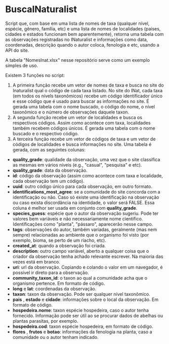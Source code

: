 # BuscaINaturalist

Script que, com base em uma lista de nomes de taxa (qualquer nível, espécie, gênero, família, etc) e uma lista de nomes de localidades (países, cidades e estados funcionam bem aparentemente), retorna uma tabela com as observações registradas no INaturalist e informações como data, coordenadas, descrição quando o autor coloca, fenologia e etc, usando a API do site.

A tabela "NomesInat.xlsx" nesse repositório serve como um exemplo simples de uso.

Existem 3 funções no script:

1. A primeira função recebe um vetor de nomes de taxa e busca no site do Inaturalist qual o código de cada taxa listado. No site do INat, cada taxa (em todos os nívels taxonômicos) recebe um código identificador único e esse código que é usado para buscar as informações no site. É gerada uma tabela com o nome buscado, o código do nome, o nível taxonômico e o número de observações daquele taxon.
2. A segunda função recebe um vetor de localidades e busca os respectivos códigos. Assim como acontece com taxa, localidades também recebem códigos únicos. É gerada uma tabela com o nome buscado e o respectivo código.
3. A terceira função recebe um vetor de códigos de taxa e um vetor de códigos de localidades e busca informações no site. Uma tabela é gerada, com as seguintes colunas: 

- **quality_grade**: qualidade da observação, uma vez que o site classifica as mesmas em vários níveis (e.g., "casual", "pesquisa" e etc).  
- **quality_grade**: data da observação.  
- **id**: código da observação (assim como acontece com taxa e localidade, cada observação tem um código).  
- **uuid**: outro código único para cada observação, em outro formato.  
- **identifications_most_agree**: se a comunidade do site concorda com a identificação ou não. Caso só existe uma identificação na observação ou caso exista discordância na identidade, o valor será FALSE. Essa coluna é melhor ser usada em conjunto com **quality_grade**.  
- **species_guess**: espécie que o autor da observação sugeriu. Pode ter valores bem variáveis e não necessariamente nome cientifico. Identificações como "planta", "pássaro", aparecerão nesse campo.  
- **tags**: observações do autor, também variadas, geralmente (mas nem sempre) relacionadas ao ambiente que o organismo foi visto (por exemplo, bioma, se perto de um riacho, etc).  
- **created_at**: quando a observação foi criada.  
- **description**: outro campo variável, aberto a qualquer coisa que o criador da observação tenha achado relevante escrever. Na maioria das vezes está em branco.
- **uri**: url da observação. Copiando e colando o valor em um navegador, é possível ir direto para a observação.  
- **community_taxon_id**: o taxon ao qual a comunidade acha que o organismo pertence. Em formato de código.  
- **long** e **lat**: coordenadas da observação.  
- **taxon**: taxon da observação. Pode ser qualquer nível taxonômico.  
- **pais** , **estado** e **cidade**: informações sobre o local da observação. Em formato de código.  
- **hospedeira.nome**: taxon espécie hospedeira, caso o autor tenha fornecido. Informação pode ser útil ao se procurar dados de abelhas ou plantas parasitas, por exemplo.  
- **hospedeira.cod**: taxon espécie hospedeira, em formato de código.  
- **flores** , **frutos** e **botao**: informações da fenologia na planta, caso a comunidade ou o autor tenham indicado.  
